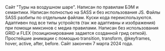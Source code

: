 Сайт "Туры на воздушном шаре".
Написан по правилам БЭМ и семантики.
Написан полностью на SASS и без использования JS.
Файлы SASS разбиты по отдельным файлам.
Куски кода переиспользуются.
Адаптивен под все типы устройств (так же адаптивны и изображения) при помощи миксинов с медиа правилами.
Написан без использования GRID и FLEX (позиционирование задается созданной грид сеткой).
Простейшие анимации с помощью transition, transform, @keyframes, hover, active, after, before.
Сайт закончен 7 марта 2024 года.

